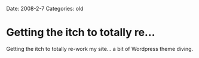 Date: 2008-2-7
Categories: old

# Getting the itch to totally re...

Getting the itch to totally re-work my site... a bit of Wordpress theme diving.
